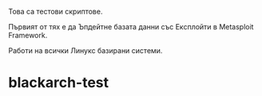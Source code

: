 Това са тестови скриптове. 

Първият от тях е да Ъпдейтне базата данни със Експлойти в Metasploit Framework.

Работи на всички Линукс базирани системи.




# blackarch-test
